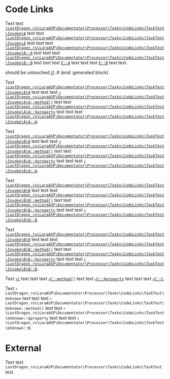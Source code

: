 # Code Links

Text text [`\LastDragon_ru\LaraASP\Documentator\Processor\Tasks\CodeLinks\TaskTest\Invoke\A`][code-links/a48295a76761baf6] text
text [`\LastDragon_ru\LaraASP\Documentator\Processor\Tasks\CodeLinks\TaskTest\Invoke\A`][code-links/a48295a76761baf6] text text
text [`\LastDragon_ru\LaraASP\Documentator\Processor\Tasks\CodeLinks\TaskTest\Invoke\B::A`][code-links/a86e3c96985f1bef] text text
text [`\LastDragon_ru\LaraASP\Documentator\Processor\Tasks\CodeLinks\TaskTest\Invoke\B::B`][code-links/8cdc0f86b75b851c] text text
text [`E::A`][code-links/120e29e95faad75c] text text
text [`E::B`][code-links/3ad5e9222d97ec17] text text.

[//]: # (start: generated block)
should be untouched
[//]: # (end: generated block)

Text [`\LastDragon_ru\LaraASP\Documentator\Processor\Tasks\CodeLinks\TaskTest\Invoke\A\A`][code-links/dac5489382576f25] text text
text [`💀\LastDragon_ru\LaraASP\Documentator\Processor\Tasks\CodeLinks\TaskTest\Invoke\A\A::method()`][code-links/5dcd27cbfb8f1b9d] text
text [`\LastDragon_ru\LaraASP\Documentator\Processor\Tasks\CodeLinks\TaskTest\Invoke\A\A::$property`][code-links/a6e3e81c5e81c205] text text
text [`\LastDragon_ru\LaraASP\Documentator\Processor\Tasks\CodeLinks\TaskTest\Invoke\A\A::A`][code-links/4c257d1cd2466598].

Text [`\LastDragon_ru\LaraASP\Documentator\Processor\Tasks\CodeLinks\TaskTest\Invoke\B\A`][code-links/ec022a8fb0895161] text text
text [`💀\LastDragon_ru\LaraASP\Documentator\Processor\Tasks\CodeLinks\TaskTest\Invoke\B\A::method()`][code-links/e3a93d722dcf6250] text
text [`\LastDragon_ru\LaraASP\Documentator\Processor\Tasks\CodeLinks\TaskTest\Invoke\B\A::$property`][code-links/35cc9911dc30e23e] text text
text [`💀\LastDragon_ru\LaraASP\Documentator\Processor\Tasks\CodeLinks\TaskTest\Invoke\B\A::A`][code-links/c18fdff7b584b292].

Text [`\LastDragon_ru\LaraASP\Documentator\Processor\Tasks\CodeLinks\TaskTest\Invoke\B\B`][code-links/16591d639b61b142] text text
text [`\LastDragon_ru\LaraASP\Documentator\Processor\Tasks\CodeLinks\TaskTest\Invoke\B\B::method()`][code-links/8343c4fede0f1f09] text
text [`\LastDragon_ru\LaraASP\Documentator\Processor\Tasks\CodeLinks\TaskTest\Invoke\B\B::$property`][code-links/9889d47ea9b6ae82] text text
text [`💀\LastDragon_ru\LaraASP\Documentator\Processor\Tasks\CodeLinks\TaskTest\Invoke\B\B::B`][code-links/a69ac32d7aff4ecd].

Text [`\LastDragon_ru\LaraASP\Documentator\Processor\Tasks\CodeLinks\TaskTest\Invoke\B\B`][code-links/16591d639b61b142] text text
text [`\LastDragon_ru\LaraASP\Documentator\Processor\Tasks\CodeLinks\TaskTest\Invoke\B\B::method()`][code-links/8343c4fede0f1f09] text
text [`\LastDragon_ru\LaraASP\Documentator\Processor\Tasks\CodeLinks\TaskTest\Invoke\B\B::$property`][code-links/9889d47ea9b6ae82] text text
text [`💀\LastDragon_ru\LaraASP\Documentator\Processor\Tasks\CodeLinks\TaskTest\Invoke\B\B::B`][code-links/a69ac32d7aff4ecd].

Text [`💀C`][code-links/83a40c392c8376aa] text text
text [`💀C::method()`][code-links/6369c3badb265e68] text
text [`💀C::$property`][code-links/8881166beee50a03] text text
text [`💀C::C`][code-links/3422d2a08c15d182].

Text `💀LastDragon_ru\LaraASP\Documentator\Processor\Tasks\CodeLinks\TaskTest\Unknown` text text
text `💀LastDragon_ru\LaraASP\Documentator\Processor\Tasks\CodeLinks\TaskTest\Unknown::method()` text
text `💀\LastDragon_ru\LaraASP\Documentator\Processor\Tasks\CodeLinks\TaskTest\Unknown::$property` text text
text `💀\LastDragon_ru\LaraASP\Documentator\Processor\Tasks\CodeLinks\TaskTest\Unknown::B`.

# External

Text text `LastDragon_ru\LaraASP\Documentator\Processor\Tasks\CodeLinks\TaskTest` text.

[//]: # (start: code-links)
[//]: # (warning: Generated automatically. Do not edit.)

[code-links/a48295a76761baf6]: A.php
    "\LastDragon_ru\LaraASP\Documentator\Processor\Tasks\CodeLinks\TaskTest\Invoke\A"

[code-links/dac5489382576f25]: A/A.php
    "\LastDragon_ru\LaraASP\Documentator\Processor\Tasks\CodeLinks\TaskTest\Invoke\A\A"

[code-links/a6e3e81c5e81c205]: A/A.php#L12
    "\LastDragon_ru\LaraASP\Documentator\Processor\Tasks\CodeLinks\TaskTest\Invoke\A\A::$property"

[code-links/4c257d1cd2466598]: A/A.php#L9
    "\LastDragon_ru\LaraASP\Documentator\Processor\Tasks\CodeLinks\TaskTest\Invoke\A\A::A"

[code-links/5dcd27cbfb8f1b9d]: A/A.php#L17-L22
    "\LastDragon_ru\LaraASP\Documentator\Processor\Tasks\CodeLinks\TaskTest\Invoke\A\A::method()"

[code-links/a86e3c96985f1bef]: B.php#L9
    "\LastDragon_ru\LaraASP\Documentator\Processor\Tasks\CodeLinks\TaskTest\Invoke\B::A"

[code-links/8cdc0f86b75b851c]: B.php#L10
    "\LastDragon_ru\LaraASP\Documentator\Processor\Tasks\CodeLinks\TaskTest\Invoke\B::B"

[code-links/ec022a8fb0895161]: B/A.php
    "\LastDragon_ru\LaraASP\Documentator\Processor\Tasks\CodeLinks\TaskTest\Invoke\B\A"

[code-links/35cc9911dc30e23e]: B/A.php#L15
    "\LastDragon_ru\LaraASP\Documentator\Processor\Tasks\CodeLinks\TaskTest\Invoke\B\A::$property"

[code-links/c18fdff7b584b292]: B/A.php#L9-L12
    "\LastDragon_ru\LaraASP\Documentator\Processor\Tasks\CodeLinks\TaskTest\Invoke\B\A::A"

[code-links/e3a93d722dcf6250]: B/A.php#L20-L25
    "\LastDragon_ru\LaraASP\Documentator\Processor\Tasks\CodeLinks\TaskTest\Invoke\B\A::method()"

[code-links/16591d639b61b142]: B/B.php
    "\LastDragon_ru\LaraASP\Documentator\Processor\Tasks\CodeLinks\TaskTest\Invoke\B\B"

[code-links/9889d47ea9b6ae82]: B/B.php#L15
    "\LastDragon_ru\LaraASP\Documentator\Processor\Tasks\CodeLinks\TaskTest\Invoke\B\B::$property"

[code-links/a69ac32d7aff4ecd]: B/B.php#L9-L12
    "\LastDragon_ru\LaraASP\Documentator\Processor\Tasks\CodeLinks\TaskTest\Invoke\B\B::B"

[code-links/8343c4fede0f1f09]: B/B.php#L20-L22
    "\LastDragon_ru\LaraASP\Documentator\Processor\Tasks\CodeLinks\TaskTest\Invoke\B\B::method()"

[code-links/83a40c392c8376aa]: C/C.php
    "\LastDragon_ru\LaraASP\Documentator\Processor\Tasks\CodeLinks\TaskTest\Invoke\C\C"

[code-links/8881166beee50a03]: C/C.php#L13
    "\LastDragon_ru\LaraASP\Documentator\Processor\Tasks\CodeLinks\TaskTest\Invoke\C\C::$property"

[code-links/3422d2a08c15d182]: C/C.php#L10
    "\LastDragon_ru\LaraASP\Documentator\Processor\Tasks\CodeLinks\TaskTest\Invoke\C\C::C"

[code-links/6369c3badb265e68]: C/C.php#L18-L20
    "\LastDragon_ru\LaraASP\Documentator\Processor\Tasks\CodeLinks\TaskTest\Invoke\C\C::method()"

[code-links/120e29e95faad75c]: E.php#L9
    "\LastDragon_ru\LaraASP\Documentator\Processor\Tasks\CodeLinks\TaskTest\Invoke\E::A"

[code-links/3ad5e9222d97ec17]: E.php#L10
    "\LastDragon_ru\LaraASP\Documentator\Processor\Tasks\CodeLinks\TaskTest\Invoke\E::B"

[//]: # (end: code-links)
